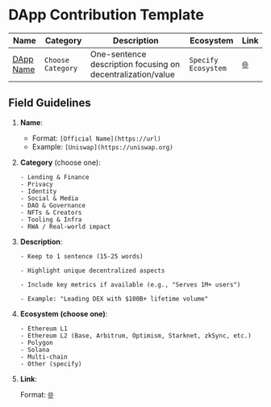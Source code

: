 # DApp Contribution Template

<!-- Copy this template and insert in the appropriate category section of DappList.md -->

| Name | Category | Description | Ecosystem | Link |
|------|----------|-------------|-----------|------|
| [DApp Name](https://project.url) | `Choose Category` | One-sentence description focusing on decentralization/value | `Specify Ecosystem` | [🌐](https://project.url) |

## Field Guidelines
1. **Name**: 
   - Format: `[Official Name](https://url)`
   - Example: `[Uniswap](https://uniswap.org)`

2. **Category** (choose one):
   ```plaintext
   - Lending & Finance
   - Privacy
   - Identity
   - Social & Media
   - DAO & Governance
   - NFTs & Creators
   - Tooling & Infra
   - RWA / Real-world impact

3. **Description**:

   ```plaintext
   - Keep to 1 sentence (15-25 words)

   - Highlight unique decentralized aspects

   - Include key metrics if available (e.g., "Serves 1M+ users")

   - Example: "Leading DEX with $100B+ lifetime volume"

4. **Ecosystem (choose one)**:

   ```plaintext
   - Ethereum L1
   - Ethereum L2 (Base, Arbitrum, Optimism, Starknet, zkSync, etc.)
   - Polygon
   - Solana
   - Multi-chain
   - Other (specify)

5. **Link**:

      Format: [🌐](https://url)

